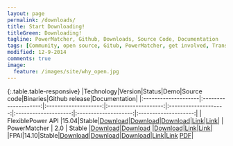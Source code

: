 ```yaml
---
layout: page
permalink: /downloads/
title: Start Downloading!
titleGreen: Downloading!
tagline: PowerMatcher, Github, Downloads, Source Code, Documentation 
tags: [Community, open source, Gitub, PowerMatcher, get involved, Transactive Energy]
modified: 12-9-2014
comments: true
image:
  feature: /images/site/why_open.jpg
---
```


{:.table.table-responsive}
|Technology|Version|Status|Demo|Source code|Binaries|Github release|Documentation| 
|:--------------------|:--------------------:|:--------------------:|:--------------------:|:--------------------:|:--------------------:|:--------------------:|:--------------------:|
| FlexiblePower API |15.04|Stable|[Download]()|[Download](https://github.com/flexiblepower/flexiblepower-base/archive/15.04.zip)|[Download](https://github.com/flexiblepower/flexiblepower-base/releases/download/15.04/flexiblepower-base-bundles-release-15-04.zip)|[Link](https://github.com/flexiblepower/flexiblepower-base/releases)|[Link]()|
| PowerMatcher | 2.0 | Stable |[Download]()|[Download](https://github.com/flexiblepower/powermatcher/releases/download/v2.0/powermatcher-sources-release-2.0.zip) |[Download](https://github.com/flexiblepower/powermatcher/releases/download/v2.0/powermatcher-bundles-release-2.0.zip)|[Link](https://github.com/flexiblepower/powermatcher/releases)|[Link](https://github.com/flexiblepower/powermatcher/wiki)| 
|FPAI|14.10|Stable|[Download]()|[Download]()|[Download]()|[Link]()|[Link](http://fpai-ci.sensorlab.tno.nl/builds/fpai-documentation/v14.10/html/) [PDF](http://fpai-ci.sensorlab.tno.nl/builds/fpai-documentation/v14.10/fpai-v14.10-documentation.pdf)|
 
